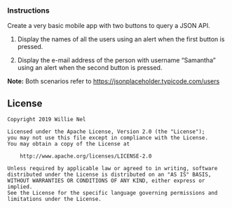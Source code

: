 ### Instructions

Create a very basic mobile app with two buttons to query a JSON API.

1. Display the names of all the users using an alert when the first button is pressed.

2. Display the e-mail address of the person with username “Samantha” using an alert
when the second button is pressed.

**Note:** Both scenarios refer to https://jsonplaceholder.typicode.com/users

## License

    Copyright 2019 Willie Nel

    Licensed under the Apache License, Version 2.0 (the "License");
    you may not use this file except in compliance with the License.
    You may obtain a copy of the License at

        http://www.apache.org/licenses/LICENSE-2.0

    Unless required by applicable law or agreed to in writing, software
    distributed under the License is distributed on an "AS IS" BASIS,
    WITHOUT WARRANTIES OR CONDITIONS OF ANY KIND, either express or implied.
    See the License for the specific language governing permissions and
    limitations under the License.
